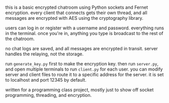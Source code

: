 this is a basic encrypted chatroom using Python sockets and Fernet encryption. every client that connects gets their own thread, and all messages are encrypted with AES using the cryptography library.

users can log in or register with a username and password. everything runs in the terminal. once you're in, anything you type is broadcast to the rest of the chatroom.

no chat logs are saved, and all messages are encrypted in transit. server handles the relaying, not the storage.

run `generate_key.py` first to make the encryption key. then run `server.py`, and open multiple terminals to run `client.py` for each user. you can modify server and client files to route it to a specific address for the server. it is set to localhost and port 12345 by default.

written for a programming class project, mostly just to show off socket programming, threading, and encryption.
